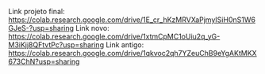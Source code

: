 Link projeto final: https://colab.research.google.com/drive/1E_cr_hKzMRVXaPjmyISiH0nS1W6GJeS-?usp=sharing
Link novo: https://colab.research.google.com/drive/1xtmCpMC1oUiu2q_yG-M3iKjj8QFtvtPc?usp=sharing
Link antigo: https://colab.research.google.com/drive/1qkvoc2qh7YZeuChB9eYgAKtMKX673ChN?usp=sharing
